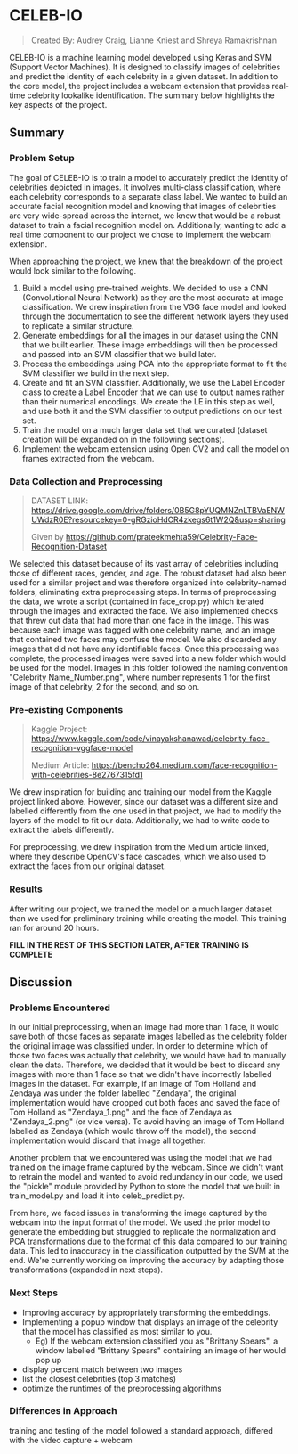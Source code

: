 # CELEB-IO
> Created By: Audrey Craig, Lianne Kniest and Shreya Ramakrishnan


CELEB-IO is a machine learning model developed using Keras and SVM (Support Vector Machines). It is designed to classify images of celebrities and predict the identity of each celebrity in a given dataset. In addition to the core model, the project includes a webcam extension that provides real-time celebrity lookalike identification. The summary below highlights the key aspects of the project. 

## Summary 

### Problem Setup 

The goal of CELEB-IO is to train a model to accurately predict the identity of celebrities depicted in images. It involves multi-class classification, where each celebrity corresponds to a separate class label. We wanted to build an accurate facial recognition model and knowing that images of celebrities are very wide-spread across the internet, we knew that would be a robust dataset to train a facial recognition model on. Additionally, wanting to add a real time component to our project we chose to implement the webcam extension. 

When approaching the project, we knew that the breakdown of the project would look similar to the following.
1. Build a model using pre-trained weights. We decided to use a CNN (Convolutional Neural Network) as they are the most accurate at image classification. We drew inspiration from the VGG face model and looked through the documentation to see the different network layers they used to replicate a similar structure. 
2. Generate embeddings for all the images in our dataset using the CNN that we built earlier. These image embeddings will then be processed and passed into an SVM classifier that we build later. 
3. Process the embeddings using PCA into the appropriate format to fit the SVM classifier we build in the next step. 
4. Create and fit an SVM classifier. Additionally, we use the Label Encoder class to create a Label Encoder that we can use to output names rather than their numerical encodings. We create the LE in this step as well, and use both it and the SVM classifier to output predictions on our test set. 
5. Train the model on a much larger data set that we curated (dataset creation will be expanded on in the following sections). 
6. Implement the webcam extension using Open CV2 and call the model on frames extracted from the webcam. 

### Data Collection and Preprocessing 
> DATASET LINK: https://drive.google.com/drive/folders/0B5G8pYUQMNZnLTBVaENWUWdzR0E?resourcekey=0-gRGzioHdCR4zkegs6t1W2Q&usp=sharing
> 
> Given by https://github.com/prateekmehta59/Celebrity-Face-Recognition-Dataset

We selected this dataset because of its vast array of celebrities including those of different races, gender, and age. The robust dataset had also been used for a similar project and was therefore organized into celebrity-named folders, eliminating extra preprocessing steps. In terms of preprocessing the data, we wrote a script (contained in face_crop.py) which iterated through the images and extracted the face. We also implemented checks that threw out data that had more than one face in the image. This was because each image was tagged with one celebrity name, and an image that contained two faces may confuse the model. We also discarded any images that did not have any identifiable faces. Once this processing was complete, the processed images were saved into a new folder which would be used for the model. Images in this folder followed the naming convention "Celebrity Name_Number.png", where number represents 1 for the first image of that celebrity, 2 for the second, and so on. 

### Pre-existing Components 
> Kaggle Project: https://www.kaggle.com/code/vinayakshanawad/celebrity-face-recognition-vggface-model
>
> Medium Article: https://bencho264.medium.com/face-recognition-with-celebrities-8e2767315fd1

We drew inspiration for building and training our model from the Kaggle project linked above. However, since our dataset was a different size and labelled differently from the one used in that project, we had to modify the layers of the model to fit our data. Additionally, we had to write code to extract the labels differently. 

For preprocessing, we drew inspiration from the Medium article linked, where they describe OpenCV's face cascades, which we also used to extract the faces from our original dataset. 

### Results  
After writing our project, we trained the model on a much larger dataset than we used for preliminary training while creating the model. This training ran for around 20 hours. 

**FILL IN THE REST OF THIS SECTION LATER, AFTER TRAINING IS COMPLETE**

## Discussion 
### Problems Encountered 
In our initial preprocessing, when an image had more than 1 face, it would save both of those faces as separate images labelled as the celebrity folder the original image was classified under. In order to determine which of those two faces was actually that celebrity, we would have had to manually clean the data. Therefore, we decided that it would be best to discard any images with more than 1 face so that we didn't have incorrectly labelled images in the dataset. For example, if an image of Tom Holland and Zendaya was under the folder labelled "Zendaya", the original implementation would have cropped out both faces and saved the face of Tom Holland as "Zendaya_1.png" and the face of Zendaya as "Zendaya_2.png" (or vice versa). To avoid having an image of Tom Holland labelled as Zendaya (which would throw off the model), the second implementation would discard that image all together. 

Another problem that we encountered was using the model that we had trained on the image frame captured by the webcam. Since we didn't want to retrain the model and wanted to avoid redundancy in our code, we used the "pickle" module provided by Python to store the model that we built in train_model.py and load it into celeb_predict.py. 

From here, we faced issues in transforming the image captured by the webcam into the input format of the model. We used the prior model to generate the embedding but struggled to replicate the normalization and PCA transformations due to the format of this data compared to our training data. This led to inaccuracy in the classification outputted by the SVM at the end. We're currently working on improving the accuracy by adapting those transformations (expanded in next steps).

### Next Steps 
- Improving accuracy by appropriately transforming the embeddings.
- Implementing a popup window that displays an image of the celebrity that the model has classified as most similar to you. 
  - Eg) If the webcam extension classified you as "Brittany Spears", a window labelled "Brittany Spears" containing an image of her would 
    pop up   
- display percent match between two images 
- list the closest celebrities (top 3 matches) 
- optimize the runtimes of the preprocessing algorithms
### Differences in Approach 
training and testing of the model followed a standard approach, differed with the video capture + webcam 

  
